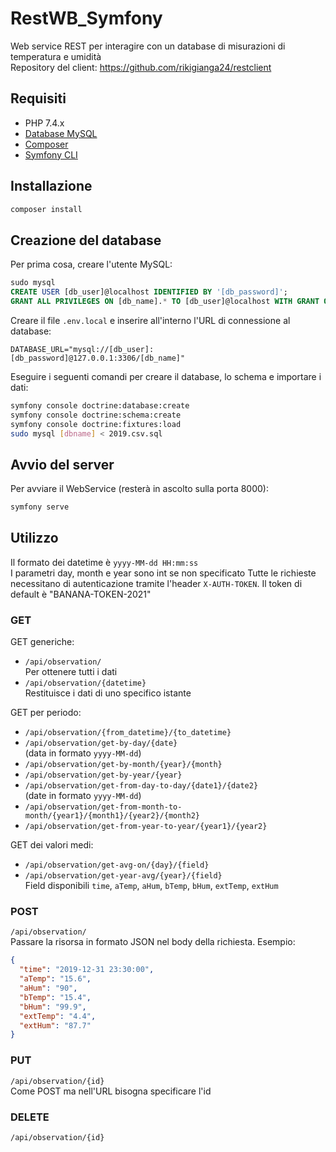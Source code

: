 # RestWB_Symfony

Web service REST per interagire con un database di misurazioni di temperatura e umidità  
Repository del client: https://github.com/rikigianga24/restclient

## Requisiti
- PHP 7.4.x
- [Database MySQL](https://www.mysql.com/it/downloads/)
- [Composer](https://getcomposer.org/download)
- [Symfony CLI](https://symfony.com/download)

## Installazione
```bash
composer install
```

## Creazione del database
Per prima cosa, creare l'utente MySQL:
```sql
sudo mysql
CREATE USER [db_user]@localhost IDENTIFIED BY '[db_password]';
GRANT ALL PRIVILEGES ON [db_name].* TO [db_user]@localhost WITH GRANT OPTION;
```
Creare il file ```.env.local``` e inserire all'interno l'URL di connessione al database:
```
DATABASE_URL="mysql://[db_user]:[db_password]@127.0.0.1:3306/[db_name]"
```
Eseguire i seguenti comandi per creare il database, lo schema e importare i dati:
```bash
symfony console doctrine:database:create
symfony console doctrine:schema:create
symfony console doctrine:fixtures:load
sudo mysql [dbname] < 2019.csv.sql
```
## Avvio del server
Per avviare il WebService (resterà in ascolto sulla porta 8000):
```bash
symfony serve
```

## Utilizzo 
Il formato dei datetime è ```yyyy-MM-dd HH:mm:ss```  
I parametri day, month e year sono int se non specificato
Tutte le richieste necessitano di autenticazione tramite l'header ```X-AUTH-TOKEN```. Il token di default è "BANANA-TOKEN-2021"

### GET
GET generiche:
- ```/api/observation/```  
Per ottenere tutti i dati
- ```/api/observation/{datetime}```  
Restituisce i dati di uno specifico istante

GET per periodo:
- ```/api/observation/{from_datetime}/{to_datetime}```
- ```/api/observation/get-by-day/{date}```  
(data in formato ```yyyy-MM-dd```)
- ```/api/observation/get-by-month/{year}/{month}```  
- ```/api/observation/get-by-year/{year}```
- ```/api/observation/get-from-day-to-day/{date1}/{date2}```  
(date in formato ```yyyy-MM-dd```)
- ```/api/observation/get-from-month-to-month/{year1}/{month1}/{year2}/{month2}```
- ```/api/observation/get-from-year-to-year/{year1}/{year2}```

GET dei valori medi:
- ```/api/observation/get-avg-on/{day}/{field}```
- ```/api/observation/get-year-avg/{year}/{field}```  
Field disponibili ```time```, ```aTemp```, ```aHum```, ```bTemp```, ```bHum```, ```extTemp```, ```extHum```

### POST
```/api/observation/```  
Passare la risorsa in formato JSON nel body della richiesta. Esempio:
```json
{
  "time": "2019-12-31 23:30:00",
  "aTemp": "15.6",
  "aHum": "90",
  "bTemp": "15.4",
  "bHum": "99.9",
  "extTemp": "4.4",
  "extHum": "87.7"
}
```
### PUT
```/api/observation/{id}```   
Come POST ma nell'URL bisogna specificare l'id
### DELETE
```/api/observation/{id}```